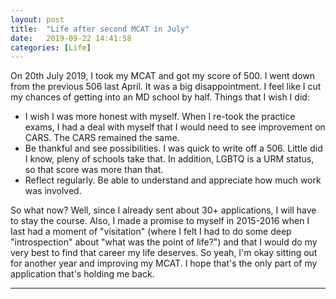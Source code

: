 ```yaml
---
layout: post
title:  "Life after second MCAT in July"
date:   2019-09-22 14:41:58
categories: [Life]
---
```


On 20th July 2019, I took my MCAT and got my score of 500. I went down from the previous 506 last April. It was a big disappointment. I feel like I cut my chances of getting into an MD school by half. Things that I wish I did:

* I wish I was more honest with myself. When I re-took the practice exams, I had a deal with myself that I would need to see improvement on CARS. The CARS remained the same. 
* Be thankful and see possibilities. I was quick to write off a 506. Little did I know, pleny of schools take that. In addition, LGBTQ is a URM status, so that score was more than that.
* Reflect regularly. Be able to understand and appreciate how much work was involved. 

So what now? Well, since I already sent about 30+ applications, I will have to stay the course. Also, I made a promise to myself in 2015-2016 when I last had a moment of "visitation" (where I felt I had to do some deep "introspection" about "what was the point of life?") and that I would do my very best to find that career my life deserves. So yeah, I'm okay sitting out for another year and improving my MCAT. I hope that's the only part of my application that's holding me back. 




---
